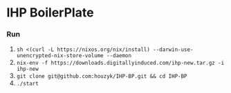 # IHP BoilerPlate

### Run

1. `sh <(curl -L https://nixos.org/nix/install) --darwin-use-unencrypted-nix-store-volume --daemon`
2. `nix-env -f https://downloads.digitallyinduced.com/ihp-new.tar.gz -i ihp-new`
3. `git clone git@github.com:houzyk/IHP-BP.git && cd IHP-BP`
4. `./start`
